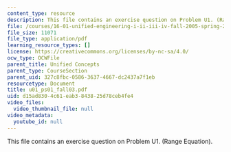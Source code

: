 ```yaml
---
content_type: resource
description: This file contains an exercise question on Problem U1. (Range Equation).
file: /courses/16-01-unified-engineering-i-ii-iii-iv-fall-2005-spring-2006/d15ad8304c61eab3843825d78ceb4fe4_u01_ps01_fall03.pdf
file_size: 11071
file_type: application/pdf
learning_resource_types: []
license: https://creativecommons.org/licenses/by-nc-sa/4.0/
ocw_type: OCWFile
parent_title: Unified Concepts
parent_type: CourseSection
parent_uid: 327c8fbc-0586-3637-4667-dc2437a7f1eb
resourcetype: Document
title: u01_ps01_fall03.pdf
uid: d15ad830-4c61-eab3-8438-25d78ceb4fe4
video_files:
  video_thumbnail_file: null
video_metadata:
  youtube_id: null
---
```

This file contains an exercise question on Problem U1. (Range Equation).